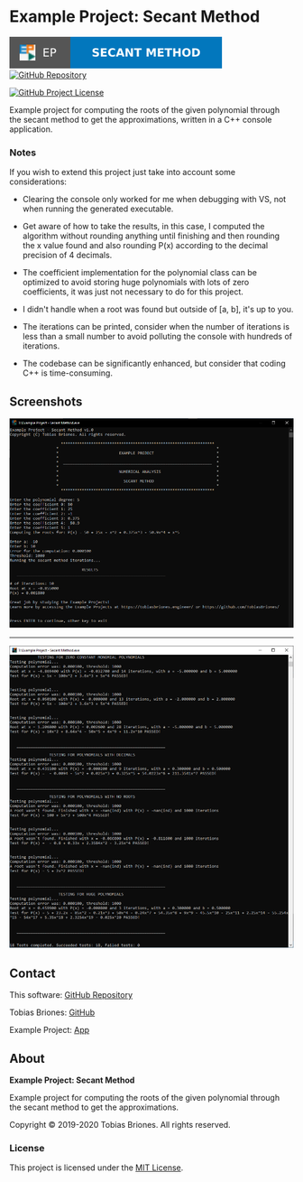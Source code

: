 # Example Project: Secant Method

[![EP](https://raw.githubusercontent.com/tobiasbriones/images/main/example-projects/example.math.numerical.polynomial.cpp.secant-method/ep-secant-method-badge.svg)](https://tobiasbriones.github.io/example-project/ep/secant-method)
&nbsp;
[![GitHub Repository](https://img.shields.io/static/v1?label=GITHUB&message=REPOSITORY&labelColor=555&color=0277bd&style=for-the-badge&logo=GITHUB)](https://github.com/tobiasbriones/ep-secant-method)

[![GitHub Project License](https://img.shields.io/github/license/tobiasbriones/ep-secant-method.svg?style=flat-square)](https://github.com/tobiasbriones/ep-secant-method/blob/main/LICENSE)

Example project for computing the roots of the given polynomial through the secant method to get the
approximations, written in a C++ console application.

### Notes

If you wish to extend this project just take into account some considerations:

- Clearing the console only worked for me when debugging with VS, not when running the generated
  executable.

- Get aware of how to take the results, in this case, I computed the algorithm without rounding
  anything until finishing and then rounding the x value found and also rounding P(x) according to
  the decimal precision of 4 decimals.

- The coefficient implementation for the polynomial class can be optimized to avoid storing huge
  polynomials with lots of zero coefficients, it was just not necessary to do for this project.

- I didn't handle when a root was found but outside of [a, b], it's up to you.

- The iterations can be printed, consider when the number of iterations is less than a small number
  to avoid polluting the console with hundreds of iterations.

- The codebase can be significantly enhanced, but consider that coding C++ is time-consuming.

## Screenshots

![Screenshot 1](./docs/screenshot-1.png)

---

![Screenshot 2](./docs/screenshot-2.png)

## Contact

This software: [GitHub Repository](https://github.com/tobiasbriones/ep-secant-method)

Tobias Briones: [GitHub](https://github.com/tobiasbriones)

Example Project: [App](https://tobiasbriones.github.io/example-project)

## About

**Example Project: Secant Method**

Example project for computing the roots of the given polynomial through the secant method to get the
approximations.

Copyright © 2019-2020 Tobias Briones. All rights reserved.

### License

This project is licensed under the [MIT License](./LICENSE).
